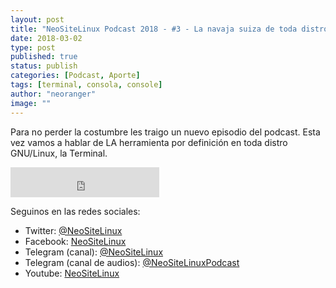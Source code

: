 ```yaml
---
layout: post
title: "NeoSiteLinux Podcast 2018 - #3 - La navaja suiza de toda distro GNU/Linux"
date: 2018-03-02
type: post
published: true
status: publish
categories: [Podcast, Aporte]
tags: [terminal, consola, console]
author: "neoranger"
image: ""
---
```


Para no perder la costumbre les traigo un nuevo episodio del podcast. Esta vez vamos a hablar de LA herramienta por definición en toda distro GNU/Linux, la Terminal.

<iframe width="238" height="48" frameborder="0" allowfullscreen="" scrolling="no" src="https://ar.ivoox.com/es/player_ek_24171266_2_1.html?data=k5memZaWepehhpywj5aZaZS1kZqah5yncZOhhpywj5WRaZi3jpWah5ynca_Z0LjW1sqwrc_p2ZC90cnHpdTojJedk52PcYyZk5igjZKPkMKfz8bjw8_Fb9Tpyt_OjcnJb9XjxZKSmaiRksbjs8bbycrWcYarpJKh&"></iframe>

Seguinos en las redes sociales:
* Twitter: [@NeoSiteLinux](https://twitter.com/neositelinux)
* Facebook: [NeoSiteLinux](https://facebook.com/neositelinux)
* Telegram (canal): [@NeoSiteLinux](https://t.me/neositelinux)
* Telegram (canal de audios): [@NeoSiteLinuxPodcast](https://t.me/neositelinuxpodcast)
* Youtube: [NeoSiteLinux](https://www.youtube.com/user/neositelinux)
